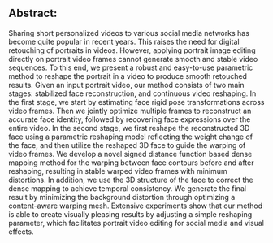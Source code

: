 ## Abstract:

Sharing short personalized videos to various social media networks has become quite popular in recent years. This raises the need for digital retouching of portraits in videos. However, applying portrait image editing directly on portrait video frames cannot generate smooth and stable video sequences. To this end, we present a robust and easy-to-use parametric method to reshape the portrait in a video to produce smooth retouched results. Given an input portrait video, our method consists of two main stages: stabilized face reconstruction, and continuous  video reshaping. In the first stage, we start by estimating face rigid pose transformations across video frames. Then we jointly optimize multiple frames to reconstruct an accurate face identity, followed by recovering face expressions over the entire video. In the second stage, we first reshape the reconstructed 3D face using a parametric reshaping model reflecting the weight change of the face, and then utilize the reshaped 3D face to guide the warping of video frames. We develop a novel signed distance function based dense mapping method for the warping between face contours before and after reshaping, resulting in stable warped video frames with minimum distortions. In addition, we use the 3D structure of the face to correct the dense mapping to achieve temporal consistency. We generate the final result by minimizing the background distortion through optimizing a content-aware warping mesh. Extensive experiments show that our method is able to create visually pleasing results by adjusting a simple reshaping parameter, which facilitates portrait video editing for social media and visual effects.

